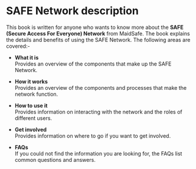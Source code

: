 # SAFE Network description

This book is written for anyone who wants to know more about the **SAFE (Secure Access For Everyone) Network** from MaidSafe. The book explains the details and benefits of using the SAFE Network. The following areas are covered:-

* **What it is**<br />
Provides an overview of the components that make up the SAFE Network.

* **How it works**<br />
Provides an overview of the components and processes that make the network function.

* **How to use it**<br />
Provides information on interacting with the network and the roles of different users.

* **Get involved**<br />
Provides information on where to go if you want to get involved.

* **FAQs**<br />
If you could not find the information you are looking for, the FAQs list common questions and answers.
